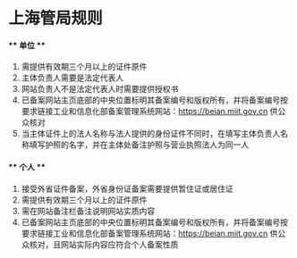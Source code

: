 

# 上海管局规则

<!-- tabs:start -->

#### ** 单位 **

1. 需提供有效期三个月以上的证件原件                                                                                                              
2. 主体负责人需要是法定代表人                                                                                                                                                
3. 网站负责人不是法定代表人时需要提供授权书                                                                                                                                                                                                                                                                                                                                                                                          
5. 已备案网站主页底部的中央位置标明其备案编号和版权所有，并将备案编号按要求链接工业和信息化部备案管理系统网站：https://beian.miit.gov.cn 供公众核对                                                                                                            
6. 当主体证件上的法人名称与法人提供的身份证件不同时，在填写主体负责人名称填写护照的名字，并在主体处备注护照与营业执照法人为同一人                              

#### ** 个人 **

1. 接受外省证件备案，外省身份证备案需要提供暂住证或居住证                                                                                           
2. 需提供有效期三个月以上的证件原件                                                                                                                        
3. 需在网站备注栏备注说明网站实质内容                                                                                                                                                                                                            
5. 已备案网站主页底部的中央位置标明其备案编号和版权所有，并将备案编号按要求链接工业和信息化部备案管理系统网站：https://beian.miit.gov.cn 供公众核对，且网站实际内容应符合个人备案性质                                                                           

<!-- tabs:end -->